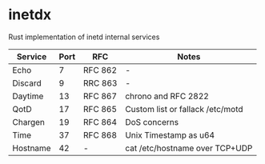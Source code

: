 # inetdx

Rust implementation of inetd internal services

| Service  | Port | RFC     | Notes                            |
| -------- | ---- | ------- | -------------------------------- |
| Echo     | 7    | RFC 862 | -                                |
| Discard  | 9    | RRC 863 | -                                |
| Daytime  | 13   | RFC 867 | chrono and RFC 2822              |
| QotD     | 17   | RFC 865 | Custom list or fallack /etc/motd |
| Chargen  | 19   | RFC 864 | DoS concerns                     |
| Time     | 37   | RFC 868 | Unix Timestamp as u64            |
| Hostname | 42   | -       | cat /etc/hostname over TCP+UDP   |
